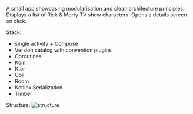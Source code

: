 A small app showcasing modularisation and clean architecture principles.
Displays a list of Rick & Morty TV show characters. Opens a details screen on click.

Stack:
- single activity + Compose
- Version catalog with convention plugins
- Coroutines
- Koin
- Ktor
- Coil
- Room
- Kotlinx Serialization
- Timber

Structure:
![structure](https://github.com/user-attachments/assets/3423e5fd-1aac-4229-b77b-ef037832dbe9)
